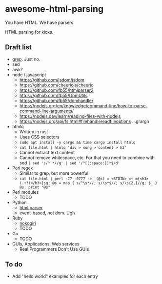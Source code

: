 # awesome-html-parsing

You have HTML. We have parsers.

HTML parsing for kicks.

## Draft list

- [grep](https://www.gnu.org/software/grep/manual/grep.html). Just no.
- sed
- awk?
- node / javascript
    - https://github.com/jsdom/jsdom
    - https://github.com/cheeriojs/cheerio
    - https://github.com/fb55/htmlparser2
    - https://github.com/fb55/DomUtils
    - https://github.com/fb55/domhandler
    - https://nodejs.org/en/knowledge/command-line/how-to-parse-command-line-arguments/
    - https://nodejs.dev/learn/reading-files-with-nodejs
    - https://nodejs.org/api/fs.html#filehandlereadfileoptions
    ...grargh
- htmlq
  - Written in rust
  - Uses CSS selectors
  - `sudo apt install -y cargo && time cargo install htmlq`
  - `cat file.html | htmlq 'div > song > content > h3'`
  - Cannot extract text content
  - Cannot remove whitespace, etc. For that you need to combine with sed `| sed 's/^ *//g' | sed '/^[[:space:]]*$/d'`
- Perl regex
  - Similar to grep, but more powerful
  - `cat file.html | perl -C7 -0777 -e '(@s) = <STDIN> =~ m{<h3>(.+?)</h3>}sg; @s = map { s/^\s*//; s/\s*$//; s/\s{2,}//g; $_ } @s; print "@s"`
- Perl modules
  - TODO
- Python
   - [html.parser](https://docs.python.org/3/library/html.parser.html)
   - event-based, not dom. Ugh
- Ruby
  - [nokogiri](https://nokogiri.org/tutorials/searching_a_xml_html_document.html#basic-searching)
  - TODO
- Go
  - TODO
- GUIs, Applications, Web services
  - Real Programmers Don't Use GUIs

## To do

- Add "hello world" examples for each entry

